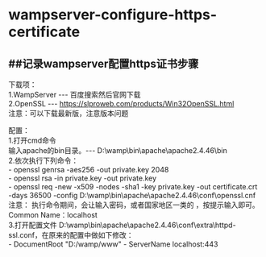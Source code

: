 # wampserver-configure-https-certificate
##记录wampserver配置https证书步骤
-------------------------------------------------------------------------------
下载项：  
1.WampServer --- 百度搜索然后官网下载  
2.OpenSSL --- https://slproweb.com/products/Win32OpenSSL.html  
注意：可以下载最新版，注意版本问题    

配置：  
1.打开cmd命令  
  输入apache的bin目录。--- D:\wamp\bin\apache\apache2.4.46\bin  
2.依次执行下列命令：    
    - openssl genrsa -aes256 -out private.key 2048  
    - openssl rsa -in private.key -out private.key  
    - openssl req -new -x509 -nodes -sha1 -key private.key -out certificate.crt -days 36500 -config D:\wamp\bin\apache\apache2.4.46\conf\openssl.cnf  
 注意： 执行命令期间，会让输入密码，或者国家地区一类的 ，按提示输入即可。  
        Common Name：localhost  
3.打开配置文件 D:\wamp\bin\apache\apache2.4.46\conf\extra\httpd-ssl.conf，在原来的配置中做如下修改：  
     - DocumentRoot "D:/wamp/www"
     - ServerName localhost:443
  
 
